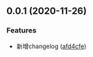 ## 0.0.1 (2020-11-26)


### Features

* 新增changelog ([afd4cfe](https://github.com/pandaCure/zhongyao-tool/commit/afd4cfe970d5abea49b7bfd3d6462ac7b038530e))



